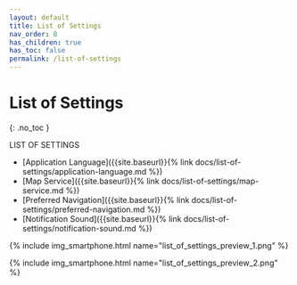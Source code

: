 ```yaml
---
layout: default
title: List of Settings
nav_order: 8
has_children: true
has_toc: false
permalink: /list-of-settings
---
```


# List of Settings
{: .no_toc }

LIST OF SETTINGS
- [Application Language]({{site.baseurl}}{% link docs/list-of-settings/application-language.md %})
- [Map Service]({{site.baseurl}}{% link docs/list-of-settings/map-service.md %})
- [Preferred Navigation]({{site.baseurl}}{% link docs/list-of-settings/preferred-navigation.md %})
- [Notification Sound]({{site.baseurl}}{% link docs/list-of-settings/notification-sound.md %})

{% include img_smartphone.html name="list_of_settings_preview_1.png" %}

{% include img_smartphone.html name="list_of_settings_preview_2.png" %}